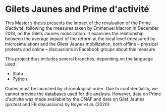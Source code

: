 # Gilets Jaunes and Prime d'activité

This Master’s thesis presents the impact of the revaluation of the Prime d’activité, following the measures taken by Emmanuel Macron in December 2018, on the Gilets Jaunes mobilization. It examines the relationship between the average impact of the reform at the local level (measured by microsimulation) and the Gilets Jaunes mobilization, both offline – physical protests and online – discussions in Facebook groups about this measure.

This project thus includes several branches, depending on the language used : 
- Stata
- Python

Codes must be launched by chronological order.
Due to confidentiality, we cannot provide the databases used for the analysis. However, data on Prime d'activité was made available by the CNAF and data on Gilet Jaunes (protest and FB discussions) by Boyer et al. (2020).
